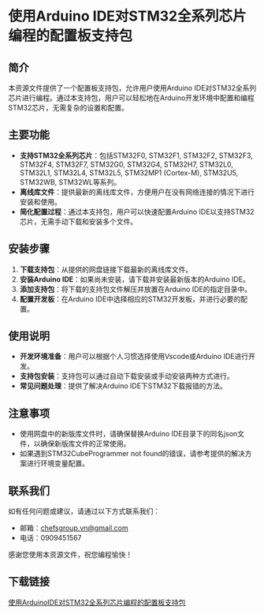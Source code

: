 # 使用Arduino IDE对STM32全系列芯片编程的配置板支持包

## 简介
本资源文件提供了一个配置板支持包，允许用户使用Arduino IDE对STM32全系列芯片进行编程。通过本支持包，用户可以轻松地在Arduino开发环境中配置和编程STM32芯片，无需复杂的设置和配置。

## 主要功能
- **支持STM32全系列芯片**：包括STM32F0, STM32F1, STM32F2, STM32F3, STM32F4, STM32F7, STM32G0, STM32G4, STM32H7, STM32L0, STM32L1, STM32L4, STM32L5, STM32MP1 (Cortex-M), STM32U5, STM32WB, STM32WL等系列。
- **离线库文件**：提供最新的离线库文件，方便用户在没有网络连接的情况下进行安装和使用。
- **简化配置过程**：通过本支持包，用户可以快速配置Arduino IDE以支持STM32芯片，无需手动下载和安装多个文件。

## 安装步骤
1. **下载支持包**：从提供的网盘链接下载最新的离线库文件。
2. **安装Arduino IDE**：如果尚未安装，请下载并安装最新版本的Arduino IDE。
3. **添加支持包**：将下载的支持包文件解压并放置在Arduino IDE的指定目录中。
4. **配置开发板**：在Arduino IDE中选择相应的STM32开发板，并进行必要的配置。

## 使用说明
- **开发环境准备**：用户可以根据个人习惯选择使用Vscode或Arduino IDE进行开发。
- **支持包安装**：支持包可以通过自动下载安装或手动安装两种方式进行。
- **常见问题处理**：提供了解决Arduino IDE下STM32下载报错的方法。

## 注意事项
- 使用网盘中的新版库文件时，请确保替换Arduino IDE目录下的同名json文件，以确保新版库文件的正常使用。
- 如果遇到STM32CubeProgrammer not found的错误，请参考提供的解决方案进行环境变量配置。

## 联系我们
如有任何问题或建议，请通过以下方式联系我们：
- 邮箱：chefsgroup.vn@gmail.com
- 电话：0909451567

感谢您使用本资源文件，祝您编程愉快！

## 下载链接

[使用ArduinoIDE对STM32全系列芯片编程的配置板支持包](https://pan.quark.cn/s/d47c696ac286)